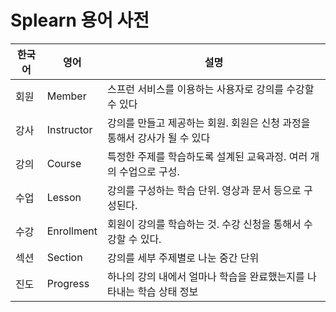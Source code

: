 # Splearn 용어 사전

| 한국어 | 영어         | 설명                                         |
|-----|------------|--------------------------------------------|
| 회원  | Member     | 스프런 서비스를 이용하는 사용자로 강의를 수강할 수 있다            |
| 강사  | Instructor | 강의를 만들고 제공하는 회원. 회원은 신청 과정을 통해서 강사가 될 수 있다 |
| 강의  | Course     | 특정한 주제를 학습하도록 설계된 교육과정. 여러 개의 수업으로 구성.     |
| 수업  | Lesson     | 강의를 구성하는 학습 단위. 영상과 문서 등으로 구성된다.           |
| 수강  | Enrollment | 회원이 강의를 학습하는 것. 수강 신청을 통해서 수강할 수 있다.       |
| 섹션  | Section    | 강의를 세부 주제별로 나눈 중간 단위                       |
| 진도  | Progress   | 하나의 강의 내에서 얼마나 학습을 완료했는지를 나타내는 학습 상태 정보    |
